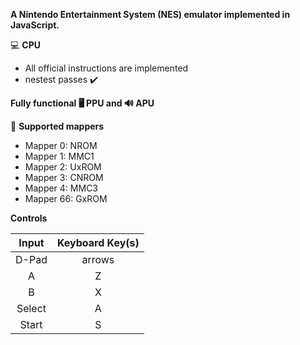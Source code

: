 <b>A Nintendo Entertainment System (NES) emulator implemented in JavaScript.</b>


💻 <b>CPU</b>
  - All official instructions are implemented
  - nestest passes ✔️


<b>Fully functional 🖥️ PPU and 🔊 APU</b>


🔌 <b>Supported mappers</b>
  - Mapper 0: NROM
  - Mapper 1: MMC1
  - Mapper 2: UxROM
  - Mapper 3: CNROM
  - Mapper 4: MMC3
  - Mapper 66: GxROM


<b>Controls</b>
  
 | Input	| Keyboard Key(s) |
 | :----: | :------------: |
 | D-Pad	| arrows          |
 | A     |	Z               |
 | B	    | X               |
 | Select|	A               |
 | Start	| S            |
